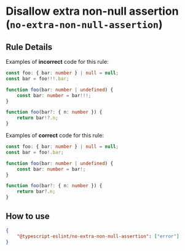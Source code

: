 # Disallow extra non-null assertion (`no-extra-non-null-assertion`)

## Rule Details

Examples of **incorrect** code for this rule:

```ts
const foo: { bar: number } | null = null;
const bar = foo!!!.bar;
```

```ts
function foo(bar: number | undefined) {
    const bar: number = bar!!!;
}
```

```ts
function foo(bar?: { n: number }) {
    return bar!?.n;
}
```

Examples of **correct** code for this rule:

```ts
const foo: { bar: number } | null = null;
const bar = foo!.bar;
```

```ts
function foo(bar: number | undefined) {
    const bar: number = bar!;
}
```

```ts
function foo(bar?: { n: number }) {
    return bar?.n;
}
```

## How to use

```json
{
    "@typescript-eslint/no-extra-non-null-assertion": ["error"]
}
```
